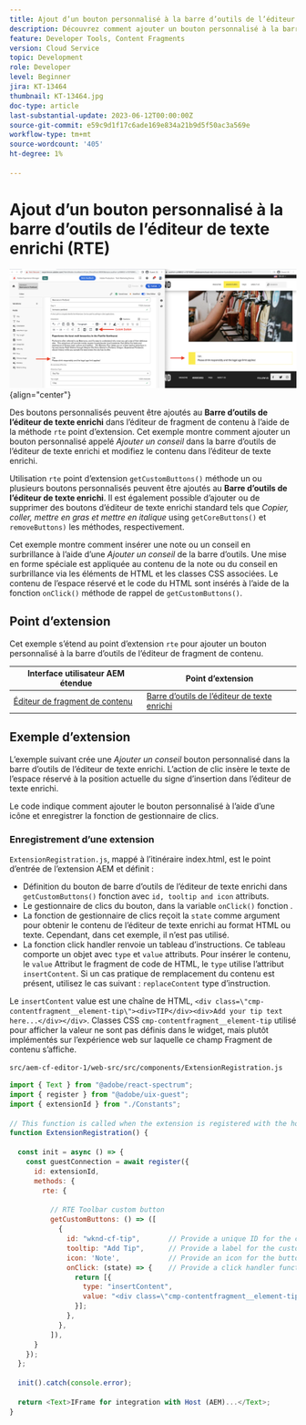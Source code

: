 ```yaml
---
title: Ajout d’un bouton personnalisé à la barre d’outils de l’éditeur de texte enrichi (RTE)
description: Découvrez comment ajouter un bouton personnalisé à la barre d’outils de l’éditeur de texte enrichi (RTE) dans l’éditeur de fragment de contenu AEM
feature: Developer Tools, Content Fragments
version: Cloud Service
topic: Development
role: Developer
level: Beginner
jira: KT-13464
thumbnail: KT-13464.jpg
doc-type: article
last-substantial-update: 2023-06-12T00:00:00Z
source-git-commit: e59c9d1f17c6ade169e834a21b9d5f50ac3a569e
workflow-type: tm+mt
source-wordcount: '405'
ht-degree: 1%

---
```



# Ajout d’un bouton personnalisé à la barre d’outils de l’éditeur de texte enrichi (RTE)

![Exemple d’extension de barre d’outils de l’éditeur de fragments de contenu](./assets/rte/rte-toolbar-hero.png){align="center"}

Des boutons personnalisés peuvent être ajoutés au **Barre d’outils de l’éditeur de texte enrichi** dans l’éditeur de fragment de contenu à l’aide de la méthode `rte` point d’extension. Cet exemple montre comment ajouter un bouton personnalisé appelé _Ajouter un conseil_ dans la barre d’outils de l’éditeur de texte enrichi et modifiez le contenu dans l’éditeur de texte enrichi.

Utilisation `rte` point d’extension `getCustomButtons()` méthode un ou plusieurs boutons personnalisés peuvent être ajoutés au **Barre d’outils de l’éditeur de texte enrichi**. Il est également possible d’ajouter ou de supprimer des boutons d’éditeur de texte enrichi standard tels que _Copier, coller, mettre en gras et mettre en italique_ using `getCoreButtons()` et `removeButtons)` les méthodes, respectivement.

Cet exemple montre comment insérer une note ou un conseil en surbrillance à l’aide d’une _Ajouter un conseil_ de la barre d’outils. Une mise en forme spéciale est appliquée au contenu de la note ou du conseil en surbrillance via les éléments de HTML et les classes CSS associées. Le contenu de l’espace réservé et le code du HTML sont insérés à l’aide de la fonction `onClick()` méthode de rappel de `getCustomButtons()`.

## Point d’extension

Cet exemple s’étend au point d’extension `rte` pour ajouter un bouton personnalisé à la barre d’outils de l’éditeur de fragment de contenu.

| Interface utilisateur AEM étendue | Point d’extension |
| ------------------------ | --------------------- | 
| [Éditeur de fragment de contenu](https://developer.adobe.com/uix/docs/services/aem-cf-editor/) | [Barre d’outils de l’éditeur de texte enrichi](https://developer.adobe.com/uix/docs/services/aem-cf-editor/api/rte-toolbar/) |

## Exemple d’extension

L’exemple suivant crée une _Ajouter un conseil_ bouton personnalisé dans la barre d’outils de l’éditeur de texte enrichi. L’action de clic insère le texte de l’espace réservé à la position actuelle du signe d’insertion dans l’éditeur de texte enrichi.

Le code indique comment ajouter le bouton personnalisé à l’aide d’une icône et enregistrer la fonction de gestionnaire de clics.

### Enregistrement d’une extension

`ExtensionRegistration.js`, mappé à l’itinéraire index.html, est le point d’entrée de l’extension AEM et définit :

+ Définition du bouton de barre d’outils de l’éditeur de texte enrichi dans `getCustomButtons()` fonction avec `id, tooltip and icon` attributs.
+ Le gestionnaire de clics du bouton, dans la variable `onClick()` fonction .
+ La fonction de gestionnaire de clics reçoit la `state` comme argument pour obtenir le contenu de l’éditeur de texte enrichi au format HTML ou texte. Cependant, dans cet exemple, il n’est pas utilisé.
+ La fonction click handler renvoie un tableau d’instructions. Ce tableau comporte un objet avec `type` et `value` attributs. Pour insérer le contenu, le `value` Attribut le fragment de code de HTML, le `type` utilise l’attribut `insertContent`. Si un cas pratique de remplacement du contenu est présent, utilisez le cas suivant : `replaceContent` type d’instruction.

Le `insertContent` value est une chaîne de HTML, `<div class=\"cmp-contentfragment__element-tip\"><div>TIP</div><div>Add your tip text here...</div></div>`. Classes CSS `cmp-contentfragment__element-tip` utilisé pour afficher la valeur ne sont pas définis dans le widget, mais plutôt implémentés sur l’expérience web sur laquelle ce champ Fragment de contenu s’affiche.


`src/aem-cf-editor-1/web-src/src/components/ExtensionRegistration.js`

```javascript
import { Text } from "@adobe/react-spectrum";
import { register } from "@adobe/uix-guest";
import { extensionId } from "./Constants";

// This function is called when the extension is registered with the host and runs in an iframe in the Content Fragment Editor browser window.
function ExtensionRegistration() {

  const init = async () => {
    const guestConnection = await register({
      id: extensionId,
      methods: {
        rte: {

          // RTE Toolbar custom button
          getCustomButtons: () => ([
            {
              id: "wknd-cf-tip",       // Provide a unique ID for the custom button
              tooltip: "Add Tip",      // Provide a label for the custom button
              icon: 'Note',            // Provide an icon for the button (see https://spectrum.adobe.com/page/icons/ for a list of available icons)
              onClick: (state) => {    // Provide a click handler function that returns the instructions array with type and value. This example inserts the HTML snippet for TIP content.
                return [{
                  type: "insertContent",
                  value: "<div class=\"cmp-contentfragment__element-tip\"><div>TIP</div><div>Add your tip text here...</div></div>"
                }];
              },
            },
          ]),
      }
    });
  };
  
  init().catch(console.error);

  return <Text>IFrame for integration with Host (AEM)...</Text>;
}
```
